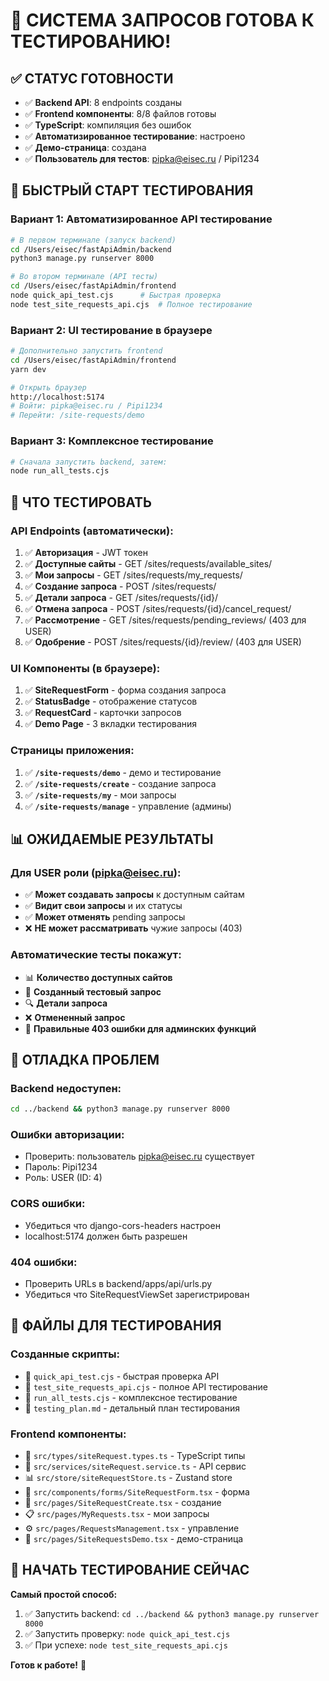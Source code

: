 # 🎉 СИСТЕМА ЗАПРОСОВ ГОТОВА К ТЕСТИРОВАНИЮ!

## ✅ **СТАТУС ГОТОВНОСТИ**
- ✅ **Backend API**: 8 endpoints созданы
- ✅ **Frontend компоненты**: 8/8 файлов готовы
- ✅ **TypeScript**: компиляция без ошибок
- ✅ **Автоматизированное тестирование**: настроено
- ✅ **Демо-страница**: создана
- ✅ **Пользователь для тестов**: pipka@eisec.ru / Pipi1234

## 🚀 **БЫСТРЫЙ СТАРТ ТЕСТИРОВАНИЯ**

### **Вариант 1: Автоматизированное API тестирование**
```bash
# В первом терминале (запуск backend)
cd /Users/eisec/fastApiAdmin/backend
python3 manage.py runserver 8000

# Во втором терминале (API тесты)
cd /Users/eisec/fastApiAdmin/frontend
node quick_api_test.cjs      # Быстрая проверка
node test_site_requests_api.cjs  # Полное тестирование
```

### **Вариант 2: UI тестирование в браузере**
```bash
# Дополнительно запустить frontend
cd /Users/eisec/fastApiAdmin/frontend
yarn dev

# Открыть браузер
http://localhost:5174
# Войти: pipka@eisec.ru / Pipi1234
# Перейти: /site-requests/demo
```

### **Вариант 3: Комплексное тестирование**
```bash
# Сначала запустить backend, затем:
node run_all_tests.cjs
```

## 🧪 **ЧТО ТЕСТИРОВАТЬ**

### **API Endpoints (автоматически):**
1. ✅ **Авторизация** - JWT токен
2. ✅ **Доступные сайты** - GET /sites/requests/available_sites/
3. ✅ **Мои запросы** - GET /sites/requests/my_requests/
4. ✅ **Создание запроса** - POST /sites/requests/
5. ✅ **Детали запроса** - GET /sites/requests/{id}/
6. ✅ **Отмена запроса** - POST /sites/requests/{id}/cancel_request/
7. ✅ **Рассмотрение** - GET /sites/requests/pending_reviews/ (403 для USER)
8. ✅ **Одобрение** - POST /sites/requests/{id}/review/ (403 для USER)

### **UI Компоненты (в браузере):**
1. ✅ **SiteRequestForm** - форма создания запроса
2. ✅ **StatusBadge** - отображение статусов
3. ✅ **RequestCard** - карточки запросов
4. ✅ **Demo Page** - 3 вкладки тестирования

### **Страницы приложения:**
1. ✅ **`/site-requests/demo`** - демо и тестирование
2. ✅ **`/site-requests/create`** - создание запроса
3. ✅ **`/site-requests/my`** - мои запросы
4. ✅ **`/site-requests/manage`** - управление (админы)

## 📊 **ОЖИДАЕМЫЕ РЕЗУЛЬТАТЫ**

### **Для USER роли (pipka@eisec.ru):**
- ✅ **Может создавать запросы** к доступным сайтам
- ✅ **Видит свои запросы** и их статусы
- ✅ **Может отменять** pending запросы
- ❌ **НЕ может рассматривать** чужие запросы (403)

### **Автоматические тесты покажут:**
- 📊 **Количество доступных сайтов**
- 📝 **Созданный тестовый запрос**
- 🔍 **Детали запроса**
- ❌ **Отмененный запрос**
- 🔐 **Правильные 403 ошибки для админских функций**

## 🔧 **ОТЛАДКА ПРОБЛЕМ**

### **Backend недоступен:**
```bash
cd ../backend && python3 manage.py runserver 8000
```

### **Ошибки авторизации:**
- Проверить: пользователь pipka@eisec.ru существует
- Пароль: Pipi1234
- Роль: USER (ID: 4)

### **CORS ошибки:**
- Убедиться что django-cors-headers настроен
- localhost:5174 должен быть разрешен

### **404 ошибки:**
- Проверить URLs в backend/apps/api/urls.py
- Убедиться что SiteRequestViewSet зарегистрирован

## 🎯 **ФАЙЛЫ ДЛЯ ТЕСТИРОВАНИЯ**

### **Созданные скрипты:**
- 📄 `quick_api_test.cjs` - быстрая проверка API
- 📄 `test_site_requests_api.cjs` - полное API тестирование  
- 📄 `run_all_tests.cjs` - комплексное тестирование
- 📄 `testing_plan.md` - детальный план тестирования

### **Frontend компоненты:**
- 🧩 `src/types/siteRequest.types.ts` - TypeScript типы
- 🔧 `src/services/siteRequest.service.ts` - API сервис
- 📊 `src/store/siteRequestStore.ts` - Zustand store
- 📝 `src/components/forms/SiteRequestForm.tsx` - форма
- 📄 `src/pages/SiteRequestCreate.tsx` - создание
- 📋 `src/pages/MyRequests.tsx` - мои запросы  
- ⚙️ `src/pages/RequestsManagement.tsx` - управление
- 🎨 `src/pages/SiteRequestsDemo.tsx` - демо-страница

## 🚀 **НАЧАТЬ ТЕСТИРОВАНИЕ СЕЙЧАС**

**Самый простой способ:**
1. ✅ Запустить backend: `cd ../backend && python3 manage.py runserver 8000`
2. ✅ Запустить проверку: `node quick_api_test.cjs`
3. ✅ При успехе: `node test_site_requests_api.cjs`

**Готов к работе!** 🎉 
